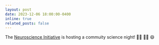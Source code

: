 ```yaml
---
layout: post
date: 2023-12-06 18:00:00-0400
inline: true
related_posts: false
---
```


The [Neuroscience Initiative](https://asrc.gc.cuny.edu/neuroscience/) is hosting a commuity science night! :woman_scientist: :man_scientist: :smile:

